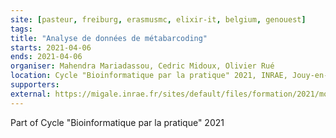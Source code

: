 ```yaml
---
site: [pasteur, freiburg, erasmusmc, elixir-it, belgium, genouest]
tags:
title: "Analyse de données de métabarcoding"
starts: 2021-04-06
ends: 2021-04-06
organiser: Mahendra Mariadassou, Cedric Midoux, Olivier Rué
location: Cycle "Bioinformatique par la pratique" 2021, INRAE, Jouy-en-Josas, France
supporters:
external: https://migale.inrae.fr/sites/default/files/formation/2021/module20.pdf
---
```


Part of Cycle "Bioinformatique par la pratique" 2021
